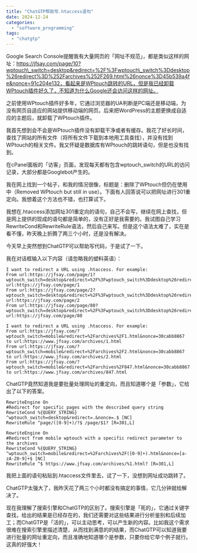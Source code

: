 ```yaml
---
title: "ChatGTP帮助写.htaccess语句"
date: 2024-12-24
categories: 
  - "software_programming"
tags: 
  - "chatgtp"
---
```


Google Search Console提醒我有大量网页的「网址不规范」，都是类似这样的网址：https://jfsay.com/page/10?wptouch\_switch=desktop&redirect=%2F%3Fwptouch\_switch%3Ddesktop%26redirect%3D%252Farchives%252F269.html%26nonce%3D45b539a4fe&nonce=91c204e132，看起来是WPtouch跳转的URL，但是我已经卸载WPtouch插件好久了，不知道为什么Google还会访问这样的网址。

之前使用WPtouch插件好多年，它通过浏览器的UA判断是PC端还是移动端，为没有网页自适应的网站提供移动端的网页。后来把WordPress的主题更换成自适应的主题后，就卸载了WPtouch插件。

我首先想到会不会是WPtouch插件没有卸载干净或者有缓存。我花了好长时间，查找了网站的所有文件（将所有文件下载到本地用工具查找），并没有找到WPtouch的相关文件。我又怀疑是数据库有WPtouch的跳转语句，但是也没有找到。

在cPanel面板的「访客」页面，发现每天都有包含wptouch\_switch的URL的访问记录，大部分都是Googlebot产生的。

我在网上找到一个帖子，和我的情况很像，标题是：删除了WPtouch但仍在使用中（Removed WPtouch but still in use）。下面有人回答说可以把网址进行301重定向。我想着这个方法也不错，也打算试下。

我想在.htaccess添加网址301重定向的语句，自己不会写，继续在网上查找，但是网上提供的现成的语句都是简单的，没有正好是我需要的。我试图自己学习RewriteCond和RewriteRule语法，然后自己来写。但是这个语法太难了，实在是看不懂，昨天晚上折腾了两三个小时，还是没有解决。

今天早上突然想到ChatGTP可以帮助写代码，于是试了一下。

我在对话框输入以下内容（请忽略我的塑料英语）：

```
I want to redirect a URL using .htaccess. For example:
From url:https://jfsay.com/page/1?wptouch_switch=desktop&redirect=%2F%3Fwptouch_switch%3Ddesktop%26redirect%3D%252Farchives%252F269.html%26nonce%3D45b539a4fe&nonce=91c204e132 to url:https://jfsay.com/page/1
From url:https://jfsay.com/page/2?wptouch_switch=desktop&redirect=%2F%3Fwptouch_switch%3Ddesktop%26redirect%3D%252Farchives%252F269.html%26nonce%3D45b539a4fe&nonce=91c204e132 to url:https://jfsay.com/page/2
From url:https://jfsay.com/page/80?wptouch_switch=desktop&redirect=%2F%3Fwptouch_switch%3Ddesktop%26redirect%3D%252Farchives%252F269.html%26nonce%3D45b539a4fe&nonce=91c204e132 to url:https://jfsay.com/page/80

I want to redirect a URL using .htaccess. For example:
From url:https://jfsay.com/?wptouch_switch=mobile&redirect=%2Farchives%2F1.html&nonce=30cabb8867 to url:https://www.jfsay.com/archives/1.html
From url:https://jfsay.com/?wptouch_switch=mobile&redirect=%2Farchives%2F2.html&nonce=30cabb8867 to url:https://www.jfsay.com/archives/2.html
From url:https://jfsay.com/?wptouch_switch=mobile&redirect=%2Farchives%2F847.html&nonce=30cabb8867 to url:https://www.jfsay.com/archives/847.html
```

ChatGTP竟然知道我是要批量处理网址的重定向，而且知道哪个是「参数」，它给出了以下的答案。

```
RewriteEngine On
#Redirect for specific pages with the described query string
RewriteCond %{QUERY_STRING} ^wptouch_switch=desktop&redirect=.&nonce=.$ [NC]
RewriteRule ^page/([0-9]+)/?$ /page/$1? [R=301,L]

RewriteEngine On
#Redirect from mobile wptouch with a specific redirect parameter to the archives
RewriteCond %{QUERY_STRING} ^wptouch_switch=mobile&redirect=%2Farchives%2F([0-9]+).html&nonce=[a-zA-Z0-9]+$ [NC]
RewriteRule ^$ https://www.jfsay.com/archives/%1.html? [R=301,L]
```

我把上面的语句粘贴到.htaccess文件里去，试了一下，没想到网址成功跳转了。

ChatGTP太强大了，我昨天花了两三个小时都没有搞定的事情，它几分钟就给解决了。

现在我理解了搜索引擎和ChatGTP的区别了。搜索引擎是「死的」，它通过关键字查找，给出的结果是已经存在的，我们还需要对这些结果进行分析鉴别和后续加工；而ChatGTP是「活的」，可以主动思考，可以产生新的内容。比如我这个需求很难在搜索引擎里描述清楚，从而找到满意的的结果，而ChatGTP可以知道我要进行批量的网址重定向，而且准确地知道哪个是参数，只要你给它举个例子就行。这真的好强大！
